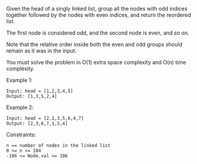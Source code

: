 Given the head of a singly linked list, group all the nodes with odd indices together followed by the nodes with even indices, and return the reordered list.

The first node is considered odd, and the second node is even, and so on.

Note that the relative order inside both the even and odd groups should remain as it was in the input.

You must solve the problem in O(1) extra space complexity and O(n) time complexity.

Example 1:

    Input: head = [1,2,3,4,5]
    Output: [1,3,5,2,4]

Example 2:

    Input: head = [2,1,3,5,6,4,7]
    Output: [2,3,6,7,1,5,4]

Constraints:

    n == number of nodes in the linked list
    0 <= n <= 104
    -106 <= Node.val <= 106
